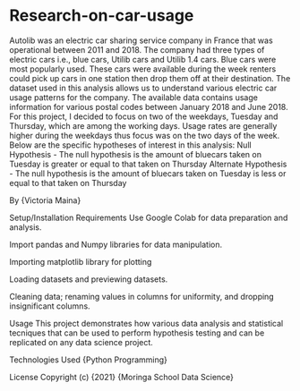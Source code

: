 # Research-on-car-usage


Autolib was an electric car sharing service company in France that was operational between 2011 and 2018. The company had three types of electric cars i.e., blue cars, Utilib cars and Utilib 1.4 cars. Blue cars were most popularly used. These cars were available during the week renters could pick up cars in one station then drop them off at their destination. The dataset used in this analysis allows us to understand various electric car usage patterns for the company. The available data contains usage information for various postal codes between January 2018 and June 2018.
 For this project, I decided to focus on two of the weekdays, Tuesday and Thursday, which are among the working days. Usage rates are generally higher during the weekdays thus focus was on the two days of the week. Below are the specific hypotheses of interest in this analysis:
Null Hypothesis - The null hypothesis is the amount of bluecars taken on Tuesday is greater or equal to that taken on Thursday
Alternate Hypothesis - The null hypothesis is the amount of bluecars taken on Tuesday is less or equal to that taken on Thursday




By
{Victoria Maina}


Setup/Installation Requirements
Use Google Colab for data preparation and analysis.

Import pandas and Numpy libraries for data manipulation.

Importing matplotlib library for plotting

Loading datasets and previewing datasets.

Cleaning data; renaming values in columns for uniformity, and dropping insignificant columns.

Usage
This project demonstrates how various data analysis and statistical tecniques that can be used to perform hypothesis testing and can be replicated on any data science project.

Technologies Used
{Python Programming}

License Copyright (c) {2021} {Moringa School Data Science}
